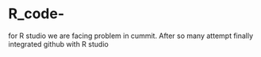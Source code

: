 # R_code-
for R studio 
we are facing problem in cummit.
After so many attempt finally integrated github with R studio 
